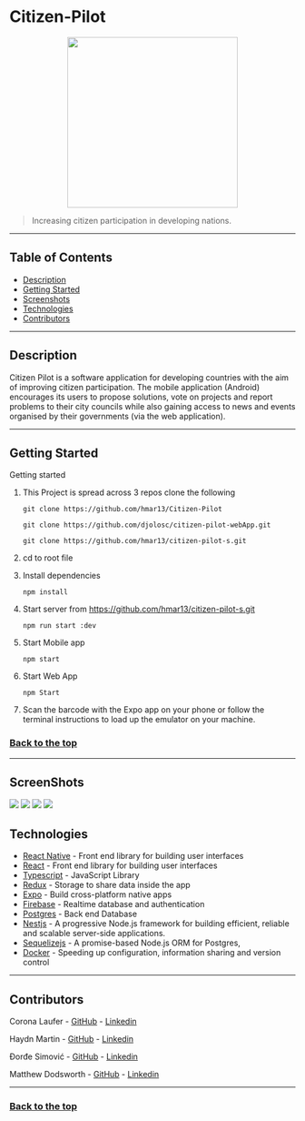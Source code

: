 # Citizen-Pilot

<p align="center">
  <img src="assets/images/logo.png" width="300" />
</p>

> Increasing citizen participation in developing nations.

---

## Table of Contents

- [Description](#description)
- [Getting Started](#getting-started)
- [Screenshots](#screenshots)
- [Technologies](#technologies)
- [Contributors](#contributors)

---

## Description

Citizen Pilot is a software application for developing countries with the aim of improving citizen participation. The mobile application (Android) encourages its users to propose solutions, vote on projects and report problems to their city councils while also gaining access to news and events organised by their governments (via the web application).

---

## Getting Started

Getting started

1. This Project is spread across 3 repos clone the following

   ```
   git clone https://github.com/hmar13/Citizen-Pilot
   ```

   ```
   git clone https://github.com/djolosc/citizen-pilot-webApp.git
   ```

   ```
   git clone https://github.com/hmar13/citizen-pilot-s.git
   ```

2. cd to root file

3. Install dependencies
   ```
   npm install
   ```
4. Start server from https://github.com/hmar13/citizen-pilot-s.git
   ```
   npm run start :dev
   ```
5. Start Mobile app
   ```
   npm start
   ```
6. Start Web App
   ```
   npm Start
   ```
7. Scan the barcode with the Expo app on your phone or follow the terminal instructions to load up the emulator on your machine.

### [Back to the top](#citizen-pilot)

---

## ScreenShots

<p float='left'>
  <img src="assets/images/citizen-pilot-sample1.png"/>
  <img src="assets/images/citizen-pilot-sample2.png"/>
  <img src="assets/images/citizen-pilot-sample3.png"/>
  <img src="assets/images/citizen-pilot-sample4.png"/>
</p>

## Technologies

- [React Native](https://facebook.github.io/react-native) - Front end library for building user interfaces
- [React](https://react.org) - Front end library for building user interfaces
- [Typescript](https://www.typescriptlang.org) - JavaScript Library
- [Redux](https://redux.js.org) - Storage to share data inside the app
- [Expo](https://expo.io) - Build cross-platform native apps
- [Firebase](https://firebase.google.com) - Realtime database and authentication
- [Postgres](https://www.postgresql.org) - Back end Database
- [Nestjs](https://nestjs.com) - A progressive Node.js framework for building efficient, reliable and scalable server-side applications.
- [Sequelizejs](https://sequelize.org) - A promise-based Node.js ORM for Postgres,
- [Docker](https://www.docker.com) - Speeding up configuration, information sharing and version control

---

## Contributors

Corona Laufer - [GitHub](https://github.com/Corona-L) - [Linkedin](https://www.linkedin.com/in/corona-laufer/)

Haydn Martin - [GitHub](https://github.com/hmar13) - [Linkedin](https://www.linkedin.com/in/haydnmartin/)

Đorđe Simović - [GitHub](https://github.com/djolosc) - [Linkedin](https://www.linkedin.com/in/djsimovic/)

Matthew Dodsworth - [GitHub](https://github.com/Mdods) - [Linkedin](https://www.linkedin.com/in/matthew-dodsworth-51a40883/)

---

### [Back to the top](#citizen-pilot)
